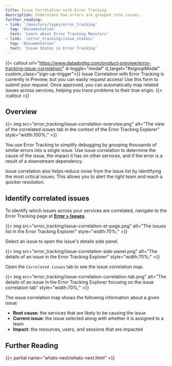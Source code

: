 ```yaml
---
title: Issue Correlation with Error Tracking 
description: Understand how errors are grouped into issues.
further_reading:
- link: '/monitors/types/error_tracking'
  tag: 'Documentation'
  text: 'Learn about Error Tracking Monitors'
- link: '/error_tracking/issue_states/'
  tag: 'Documentation'
  text: 'Issue States in Error Tracking'
---
```

{{< callout url="https://www.datadoghq.com/product-preview/error-tracking-issue-correlation/" d-toggle="modal" d_target="#signupModal" custom_class="sign-up-trigger">}}
Issue Correlation with Error Tracking is currently in Preview, but you can easily request access! Use this form to submit your request. Once approved, you can automatically map related issues across services, helping you trace problems to their true origin.
{{< /callout >}} 
## Overview 

{{< img src="error_tracking/issue-correlation-overview.png" alt="The view of the correlated issues tab in the context of the Error Tracking Explorer" style="width:100%;" >}}

You use Error Tracking to simplify debugging by grouping thousands of similar errors into a single issue. Use issue correlation to determine the cause of the issue, the impact it has on other services, and if the error is a result of a downstream dependency. 

Issue correlation also helps reduce noise from the issue list by identifying the most critical issues. This allows you to alert the right team and reach a quicker resolution. 

## Identify correlated issues
To identify which issues across your services are correlated, navigate to the Error Tracking page at [**Error > Issues**][1].

{{< img src="error_tracking/issue-correlation-et-page.png" alt="The issues list in the Error Tracking Explorer" style="width:70%;" >}}

Select an issue to open the issue's details side panel.

{{< img src="error_tracking/issue-correlation-side-panel.png" alt="The details of an issue in the Error Tracking Explorer" style="width:70%;" >}}

Open the `Correlated issues` tab to see the issue correlation map.

{{< img src="error_tracking/issue-correlation-correlation-tab.png" alt="The details of an issue in the Error Tracking Explorer focusing on the issue correlation tab" style="width:70%;" >}}

The issue correlation map shows the following information about a given issue:
- **Root cause**: the services that are likely to be causing the issue
- **Current issue**: the issue selected along with whether it is assigned to a team
- **Impact**: the resources, users, and sessions that are impacted


## Further Reading

{{< partial name="whats-next/whats-next.html" >}}



[1]: https://app.datadoghq.com/error-tracking
